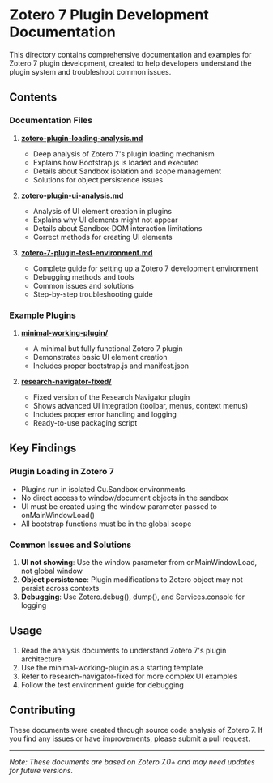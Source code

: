 # Zotero 7 Plugin Development Documentation

This directory contains comprehensive documentation and examples for Zotero 7 plugin development, created to help developers understand the plugin system and troubleshoot common issues.

## Contents

### Documentation Files

1. **[zotero-plugin-loading-analysis.md](./zotero-plugin-loading-analysis.md)**
   - Deep analysis of Zotero 7's plugin loading mechanism
   - Explains how Bootstrap.js is loaded and executed
   - Details about Sandbox isolation and scope management
   - Solutions for object persistence issues

2. **[zotero-plugin-ui-analysis.md](./zotero-plugin-ui-analysis.md)**
   - Analysis of UI element creation in plugins
   - Explains why UI elements might not appear
   - Details about Sandbox-DOM interaction limitations
   - Correct methods for creating UI elements

3. **[zotero-7-plugin-test-environment.md](./zotero-7-plugin-test-environment.md)**
   - Complete guide for setting up a Zotero 7 development environment
   - Debugging methods and tools
   - Common issues and solutions
   - Step-by-step troubleshooting guide

### Example Plugins

1. **[minimal-working-plugin/](./minimal-working-plugin/)**
   - A minimal but fully functional Zotero 7 plugin
   - Demonstrates basic UI element creation
   - Includes proper bootstrap.js and manifest.json

2. **[research-navigator-fixed/](./research-navigator-fixed/)**
   - Fixed version of the Research Navigator plugin
   - Shows advanced UI integration (toolbar, menus, context menus)
   - Includes proper error handling and logging
   - Ready-to-use packaging script

## Key Findings

### Plugin Loading in Zotero 7
- Plugins run in isolated Cu.Sandbox environments
- No direct access to window/document objects in the sandbox
- UI must be created using the window parameter passed to onMainWindowLoad()
- All bootstrap functions must be in the global scope

### Common Issues and Solutions
1. **UI not showing**: Use the window parameter from onMainWindowLoad, not global window
2. **Object persistence**: Plugin modifications to Zotero object may not persist across contexts
3. **Debugging**: Use Zotero.debug(), dump(), and Services.console for logging

## Usage

1. Read the analysis documents to understand Zotero 7's plugin architecture
2. Use the minimal-working-plugin as a starting template
3. Refer to research-navigator-fixed for more complex UI examples
4. Follow the test environment guide for debugging

## Contributing

These documents were created through source code analysis of Zotero 7. If you find any issues or have improvements, please submit a pull request.

---

*Note: These documents are based on Zotero 7.0+ and may need updates for future versions.*